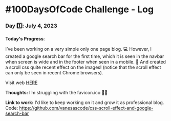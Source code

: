 # #100DaysOfCode Challenge - Log

### Day 1️⃣: July 4, 2023

**Today's Progress**:  

I’ve been working on a very simple only one page blog. 💻
However, I created a google search bar for the first time, which it is seen in the navbar when screen is wide and in the footer when seen in a mobile. 
🌟 And created a scroll css quite recent effect on the images! (notice that the scroll effect can only be seen in recent Chrome browsers). 

Visit web [HERE](https://vanesascode.github.io/css-scroll-effect-and-google-search-bar/)

**Thoughts:** I’m struggling with the favicon.ico 🤷‍♀️

**Link to work:** I'd like to keep working on it and grow it as professional blog.
Code: https://github.com/vanesascode/css-scroll-effect-and-google-search-bar


